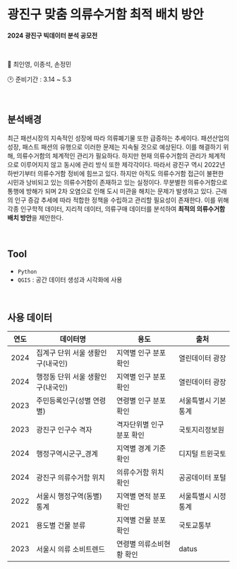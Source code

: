 # 광진구 맞춤 의류수거함 최적 배치 방안

**2024 광진구 빅데이터 분석 공모전**

<br>

👥 최인영, 이종석, 손정민

🕑 준비기간 : 3.14 ~ 5.3

<br>

## 분석배경

최근 패션시장의 지속적인 성장에 따라 의류폐기물 또한 급증하는 추세이다. 패션산업의 성장, 패스트 패션의 유행으로 이러한 문제는 지속될 것으로 예상된다. 이를 해결하기 위해, 의류수거함의 체계적인 관리가 필요하다. 하지만 현재 의류수거함의 관리가 체계적으로 이루어지지 않고 동시에 관리 방식 또한 제각각이다. 따라서 광진구 역시 2022년 하반기부터 의류수거함 정비에 힘쓰고 있다. 하지만 아직도 의류수거함 접근이 불편한 시민과 낭비되고 있는 의류수거함이 존재하고 있는 실정이다. 무분별한 의류수거함으로 통행에 방해가 되며 2차 오염으로 인해 도시 미관을 해치는 문제가 발생하고 있다. 근래의 인구 증감 추세에 따라 적합한 정책을 수립하고 관리할 필요성이 존재한다. 이를 위해 각종 인구학적 데이터, 지리적 데이터, 의류구매 데이터를 분석하여 **최적의 의류수거함 배치 방안**을 제안한다.

<br>

## Tool

- `Python`
- `QGIS` : 공간 데이터 생성과 시각화에 사용

<br>

## 사용 데이터

|연도|데이터명|용도|출처|
|--|--|--|--|
|2024|집계구 단위 서울 생활인구(내국인)|지역별 인구 분포 확인|열린데이터 광장|
|2024|행정동 단위 서울 생활인구(내국인)|지역별 인구 분포 확인|열린데이터 광장|
|2023|주민등록인구(성별 연령별)|연령별 인구 분포 확인|서울특별시 기본통계|
|2023|광진구 인구수 격자|격자단위별 인구 분포 확인|국토지리정보원|
|2024|행정구역시군구_경계|지역별 경계 기준 확인|디지털 트윈국토|
|2024|광진구 의류수거함 위치|의류수거함 위치 확인|공공데이터 포털|
|2022|서울시 행정구역(동별) 통계|지역별 면적 분포 확인|서울특별시 시정통계|
|2021|용도별 건물 분류|지역별 건물 분포 확인|국토교통부|
|2023|서울시 의류 소비트렌드|연령별 의류소비현황 확인|datus|

<br>





